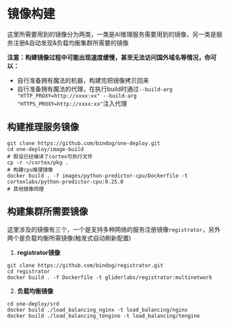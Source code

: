 # 镜像构建

这里所需要用到的镜像分为两类，一类是AI推理服务需要用到的镜像，另一类是服务注册&自动发现&负载均衡集群所需要的镜像

**注意：构建镜像过程中可能出现速度缓慢，甚至无法访问国外域名等情况，你可以：**
- 自行准备拥有魔法的机器，构建完把镜像拷贝回来
- 自行准备拥有魔法的代理，在执行build时通过`--build-arg "HTTP_PROXY=http://xxxx:xx" --build-arg "HTTPS_PROXY=http://xxxx:xx"`注入代理

## 构建推理服务镜像

```shell
git clone https://github.com/bindog/one-deploy.git
cd one-deploy/image-build
# 假设已经编译了cortex可执行文件
cp -r ~/cortex/pkg .
# 构建cpu推理镜像
docker build . -f images/python-predictor-cpu/Dockerfile -t cortexlabs/python-predictor-cpu:0.25.0
# 其他镜像同理
```

## 构建集群所需要镜像

这里涉及的镜像有三个，一个是支持多种网络的服务注册镜像`registrator`，另外两个是负载均衡所需镜像(触发式自动刷新配置)

1. **registrator镜像**

```shell
git clone https://github.com/bindog/registrator.git
cd registrator
docker build . -f Dockerfile -t gliderlabs/registrator:multinetwork
```

2. **负载均衡镜像**

```shell
cd one-deploy/srd
docker build ./load_balancing_nginx -t load_balancing/nginx
docker build ./load_balancing_tengine -t load_balancing/tengine
```
